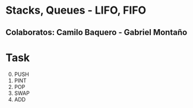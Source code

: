 # Stacks, Queues - LIFO, FIFO

## Colaboratos: Camilo Baquero - Gabriel Montaño

# Task

0) PUSH
1) PINT
2) POP
3) SWAP
4) ADD
